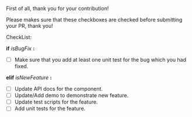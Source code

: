 First of all, thank you for your contribution! 

Please makes sure that these checkboxes are checked before submitting your PR, thank you!

<!-- 
How to use github markdown?
### checkable example
- [x] checked
- [ ] not checked
More github Markdown info to see https://guides.github.com/features/mastering-markdown/
-->

CheckList:

**if** *isBugFix* **:**

  * [ ] Make sure that you add at least one unit test for the bug which you had fixed.

**elif** *isNewFeature* **:**

  * [ ] Update API docs for the component.
  * [ ] Update/Add demo to demonstrate new feature.
  * [ ] Update test scripts for the feature.
  * [ ] Add unit tests for the feature.

<!--
（请在***提交***前删除这段描述）

Notes: Weex will move into Apache Software Foundation (ASF) on Feb 24 2017.

Our new GitHub repo is https://github.com/apache/incubator-weex

After Feb 24 2017, we only accept pull requests from https://github.com/apache/incubator-weex

Thank you for your support.

----

注意：Weex 将于 2017-02-24 迁移至 Apache 基金会

届时我们会使用新的 GitHub 仓库：https://github.com/apache/incubator-weex 并在那里继续接受大家的 pull request。

更多详情请关注：https://github.com/weexteam/article/issues/130

感谢理解和支持

-->

<!--
（请在***提交***前删除这段描述）
It's ***RECOMMENDED*** to submit typo fix, new demo, tiny bugfix and large feature to `master` branch.
    
See [Branch Strategy](https://github.com/alibaba/weex/blob/dev/CONTRIBUTING.md#branch-management) for more detail.

----

错别字修改、新 demo、较小的 bugfix、甚至较大的功能都可以直接提到 `master` 分支；

查看完整的[分支策略 (英文)](https://github.com/alibaba/weex/blob/dev/CONTRIBUTING.md#branch-management)。

-->
